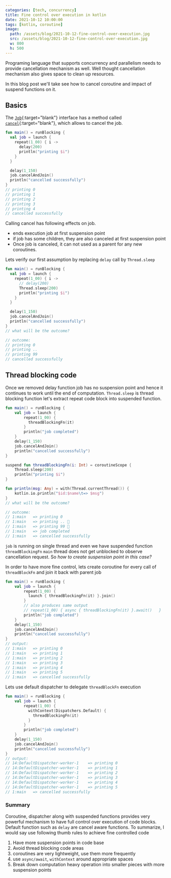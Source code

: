 ```yaml
---
categories: [tech, concurrency]
title: Fine control over execution in kotlin
date: 2021-10-12 10:00:00
tags: [kotlin, coroutine]
image:
  path: /assets/blog/2021-10-12-fine-control-over-execution.jpg
  src: /assets/blog/2021-10-12-fine-control-over-execution.jpg
  w: 800
  h: 500
---
```

Programing language that supports concurrency and parallelism needs to provide cancellation mechanism as well. Well thought cancellation mechanism also gives space to clean up resources.

In this blog post we'll take see how to cancel coroutine and impact of suspend functions on it.

## Basics

The [`Job`](https://kotlin.github.io/kotlinx.coroutines/kotlinx-coroutines-core/kotlinx.coroutines/-job/index.html){:target="blank"} interface has a method called [`cancel`](https://kotlin.github.io/kotlinx.coroutines/kotlinx-coroutines-core/kotlinx.coroutines/cancel.html){:target="blank"}, which allows to cancel the job.

```kotlin
fun main() = runBlocking {
  val job = launch {
    repeat(1_00) { i ->
      delay(200)
      println("printing $i")
    }
  }

  delay(1_150)
  job.cancelAndJoin()
  println("cancelled successfully")
}
// printing 0
// printing 1
// printing 2
// printing 3
// printing 4
// cancelled successfully
```

Calling cancel has following effects on job.

- ends execution job at first suspension point
- if job has some children, they are also canceled at first suspension point
- Once job is canceled, it can not used as a parent for any new coroutines.

Lets verify our first assumption by replacing `delay` call by `Thread.sleep`

```kotlin
fun main() = runBlocking {
  val job = launch {
    repeat(1_00) { i ->
      // delay(200)
      Thread.sleep(200)
      println("printing $i")
    }
  }

  delay(1_150)
  job.cancelAndJoin()
  println("cancelled successfully")
}
// what will be the outcome?

// outcome:
// printing 0
// printing ..
// printing 99
// cancelled successfully
```

## Thread blocking code

Once we removed delay function job has no suspension point and hence it continues to work until the end of computation. `Thread.sleep` is thread blocking function
let's extract repeat code block into suspended function.

```kotlin
fun main() = runBlocking {
    val job = launch {
        repeat(1_00) {
          threadBlockingFn(it)
        }
        println("job completed")
    }
    delay(1_150)
    job.cancelAndJoin()
    println("cancelled successfully")
}

suspend fun threadBlockingFn(i: Int) = coroutineScope {
    Thread.sleep(200)
    println("printing $i")
}

fun println(msg: Any) = with(Thread.currentThread()) {
    kotlin.io.println("$id:$name\t=> $msg")
}
// what will be the outcome?

// outcome:
// 1:main	=> printing 0
// 1:main	=> printing .. 🧐
// 1:main	=> printing 99 🤔
// 1:main	=> job completed
// 1:main	=> cancelled successfully
```

`job` is running on single thread and even we have suspended function `threadBlockingFn` `main` thread does not get unblocked to observe cancellation request. So *how to create suspension point in this case?*

In order to have more fine control, lets create coroutine for every call of `threadBlockFn` and join it back with parent job

```kotlin
fun main() = runBlocking {
    val job = launch {
        repeat(1_00) {
          launch { threadBlockingFn(it) }.join()
        }
        // also produces same output
        // repeat(1_00) { async { threadBlockingFn(it) }.await()   }
        println("job completed")
    }
    delay(1_150)
    job.cancelAndJoin()
    println("cancelled successfully")
}
// output:
// 1:main	=> printing 0
// 1:main	=> printing 1
// 1:main	=> printing 2
// 1:main	=> printing 3
// 1:main	=> printing 4
// 1:main	=> printing 5
// 1:main	=> cancelled successfully
```

Lets use default dispatcher to delegate `threadBlockFn` execution

```kotlin
fun main() = runBlocking {
    val job = launch {
        repeat(1_00) {
          withContext(Dispatchers.Default) {
            threadBlockingFn(it)
          }
        }
        println("job completed")
    }
    delay(1_150)
    job.cancelAndJoin()
    println("cancelled successfully")
}
// output:
// 14:DefaultDispatcher-worker-1	=> printing 0
// 14:DefaultDispatcher-worker-1	=> printing 1
// 14:DefaultDispatcher-worker-1	=> printing 2
// 14:DefaultDispatcher-worker-1	=> printing 3
// 14:DefaultDispatcher-worker-1	=> printing 4
// 14:DefaultDispatcher-worker-1	=> printing 5
// 1:main	=> cancelled successfully
```

### Summary

Coroutine, dispatcher along with suspended functions provides very powerful mechanism to have full control over execution of code blocks. Default function such as `delay` are cancel aware functions.
To summarize, I would say use following thumb rules to achieve fine controlled code

1. Have more suspension points in code base
2. Avoid thread blocking code areas
3. coroutines are very lightweight, use them more frequently
4. use `async/await`, `withContext` around appropriate spaces
5. Break down computation heavy operation into smaller pieces with more suspension points
